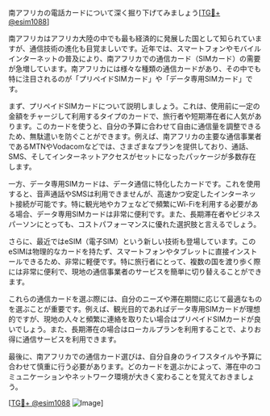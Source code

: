 南アフリカの電話カードについて深く掘り下げてみましょう[[TG💪+ @esim1088](https://t.me/s/esim1088)]

南アフリカはアフリカ大陸の中でも最も経済的に発展した国として知られていますが、通信技術の進化も目覚ましいです。近年では、スマートフォンやモバイルインターネットの普及により、南アフリカでの通信カード（SIMカード）の需要が急増しています。南アフリカには様々な種類の通信カードがあり、その中でも特に注目されるのが「プリペイドSIMカード」や「データ専用SIMカード」です。

まず、プリペイドSIMカードについて説明しましょう。これは、使用前に一定の金額をチャージして利用するタイプのカードで、旅行者や短期滞在者に人気があります。このカードを使うと、自分の予算に合わせて自由に通信量を調整できるため、無駄遣いを防ぐことができます。例えば、南アフリカの主要な通信事業者であるMTNやVodacomなどでは、さまざまなプランを提供しており、通話、SMS、そしてインターネットアクセスがセットになったパッケージが多数存在します。

一方、データ専用SIMカードは、データ通信に特化したカードです。これを使用すると、音声通話やSMSは利用できませんが、高速かつ安定したインターネット接続が可能です。特に観光地やカフェなどで頻繁にWi-Fiを利用する必要がある場合、データ専用SIMカードは非常に便利です。また、長期滞在者やビジネスパーソンにとっても、コストパフォーマンスに優れた選択肢と言えるでしょう。

さらに、最近ではeSIM（電子SIM）という新しい技術も登場しています。このeSIMは物理的なカードを持たず、スマートフォンやタブレットに直接インストールできるため、非常に軽便です。特に旅行者にとって、複数の国を渡り歩く際には非常に便利で、現地の通信事業者のサービスを簡単に切り替えることができます。

これらの通信カードを選ぶ際には、自分のニーズや滞在期間に応じて最適なものを選ぶことが重要です。例えば、観光目的であればデータ専用SIMカードが理想的ですが、現地の人々と頻繁に連絡を取りたい場合はプリペイドSIMカードが良いでしょう。また、長期滞在の場合はローカルプランを利用することで、よりお得に通信サービスを利用できます。

最後に、南アフリカでの通信カード選びは、自分自身のライフスタイルや予算に合わせて慎重に行う必要があります。どのカードを選ぶかによって、滞在中のコミュニケーションやネットワーク環境が大きく変わることを覚えておきましょう。

[[TG💪+ @esim1088](https://t.me/s/esim1088) ![Image](https://i.postimg.cc/Y0z9fWf4/image.png)]
